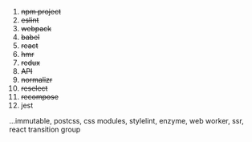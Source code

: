 1. ~~npm project~~
2. ~~eslint~~
3. ~~webpack~~
4. ~~babel~~
5. ~~react~~
6. ~~hmr~~
7. ~~redux~~
8. ~~API~~
9. ~~normalizr~~
10. ~~reselect~~
11. ~~recompose~~
12. jest

...immutable, postcss, css modules, stylelint, enzyme, web worker, ssr, react transition group